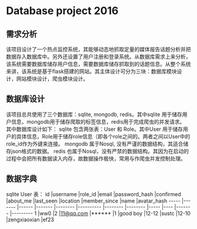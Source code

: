 # Database project 2016

## 需求分析
该项目设计了一个热点监控系统，其能够动态地抓取定量的媒体报告话题分析并把数据存入数据库中。另外还设置了用户注册和登录系统。从数据库需求上来分析，该系统需要数据库储存用户信息，需要数据库储存抓取到的话题信息。从整个系统来讲，该系统是基于flask搭建的网站。其主体设计可分为三块：数据库模块设计，网站模块设计，爬虫模块设计。

## 数据库设计
该项目总共使用了三个数据库：sqlite, mongodb, redis。其中sqlite 用于储存用户信息，mongodb用于储存爬取的标签信息，redis用于完成爬虫的并发请求。
其中数据库设计如下：
sqlite 包含两张表：User 和 Role。其中User 用于储存用户的具体信息，Role用于储存role信息（即各个role之间的。两者之间以User中的role_id作为外键来连接。
mongodb 属于Nosql, 没有严谨的数据结构，其适合储存json格式的数据。
redis 也属于Nosql，没有严禁的数据结构。其因为在启动的过程中会把所有数据读入内存，故数据操作极快，常用与作爬虫并发控制处理。

## 数据字典
sqlite
User 表：
id	|username	|role\_id	|email	|password_hash	|confirmed	|about_me	|last_seen	|location	|member\_since	|name	|avatar_hash
-----	|-------	|------	|-------	|--------	|----------	|--------	|--------	|-----	|----	|-------	|---------
1	|ww0	|2	|11@qq.com	|******	|1	|good boy	|12-12	|sustc	|12-10	|zengxiaoxian	|ef23
